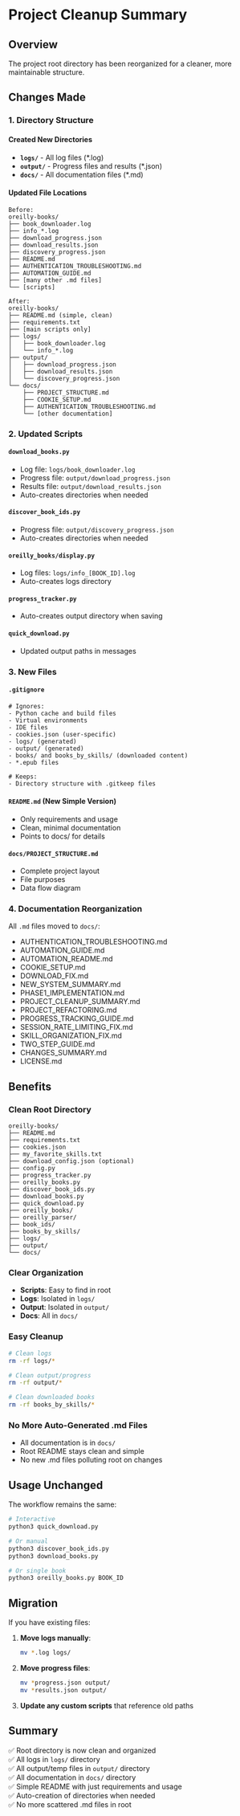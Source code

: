 # Project Cleanup Summary

## Overview
The project root directory has been reorganized for a cleaner, more maintainable structure.

## Changes Made

### 1. Directory Structure

#### Created New Directories
- **`logs/`** - All log files (*.log)
- **`output/`** - Progress files and results (*.json)
- **`docs/`** - All documentation files (*.md)

#### Updated File Locations
```
Before:
oreilly-books/
├── book_downloader.log
├── info_*.log
├── download_progress.json
├── download_results.json
├── discovery_progress.json
├── README.md
├── AUTHENTICATION_TROUBLESHOOTING.md
├── AUTOMATION_GUIDE.md
├── [many other .md files]
└── [scripts]

After:
oreilly-books/
├── README.md (simple, clean)
├── requirements.txt
├── [main scripts only]
├── logs/
│   ├── book_downloader.log
│   └── info_*.log
├── output/
│   ├── download_progress.json
│   ├── download_results.json
│   └── discovery_progress.json
└── docs/
    ├── PROJECT_STRUCTURE.md
    ├── COOKIE_SETUP.md
    ├── AUTHENTICATION_TROUBLESHOOTING.md
    └── [other documentation]
```

### 2. Updated Scripts

#### `download_books.py`
- Log file: `logs/book_downloader.log`
- Progress file: `output/download_progress.json`
- Results file: `output/download_results.json`
- Auto-creates directories when needed

#### `discover_book_ids.py`
- Progress file: `output/discovery_progress.json`
- Auto-creates directories when needed

#### `oreilly_books/display.py`
- Log files: `logs/info_[BOOK_ID].log`
- Auto-creates logs directory

#### `progress_tracker.py`
- Auto-creates output directory when saving

#### `quick_download.py`
- Updated output paths in messages

### 3. New Files

#### `.gitignore`
```
# Ignores:
- Python cache and build files
- Virtual environments
- IDE files
- cookies.json (user-specific)
- logs/ (generated)
- output/ (generated)
- books/ and books_by_skills/ (downloaded content)
- *.epub files

# Keeps:
- Directory structure with .gitkeep files
```

#### `README.md` (New Simple Version)
- Only requirements and usage
- Clean, minimal documentation
- Points to docs/ for details

#### `docs/PROJECT_STRUCTURE.md`
- Complete project layout
- File purposes
- Data flow diagram

### 4. Documentation Reorganization

All `.md` files moved to `docs/`:
- AUTHENTICATION_TROUBLESHOOTING.md
- AUTOMATION_GUIDE.md
- AUTOMATION_README.md
- COOKIE_SETUP.md
- DOWNLOAD_FIX.md
- NEW_SYSTEM_SUMMARY.md
- PHASE1_IMPLEMENTATION.md
- PROJECT_CLEANUP_SUMMARY.md
- PROJECT_REFACTORING.md
- PROGRESS_TRACKING_GUIDE.md
- SESSION_RATE_LIMITING_FIX.md
- SKILL_ORGANIZATION_FIX.md
- TWO_STEP_GUIDE.md
- CHANGES_SUMMARY.md
- LICENSE.md

## Benefits

### Clean Root Directory
```
oreilly-books/
├── README.md
├── requirements.txt
├── cookies.json
├── my_favorite_skills.txt
├── download_config.json (optional)
├── config.py
├── progress_tracker.py
├── oreilly_books.py
├── discover_book_ids.py
├── download_books.py
├── quick_download.py
├── oreilly_books/
├── oreilly_parser/
├── book_ids/
├── books_by_skills/
├── logs/
├── output/
└── docs/
```

### Clear Organization
- **Scripts**: Easy to find in root
- **Logs**: Isolated in `logs/`
- **Output**: Isolated in `output/`
- **Docs**: All in `docs/`

### Easy Cleanup
```bash
# Clean logs
rm -rf logs/*

# Clean output/progress
rm -rf output/*

# Clean downloaded books
rm -rf books_by_skills/*
```

### No More Auto-Generated .md Files
- All documentation is in `docs/`
- Root README stays clean and simple
- No new .md files polluting root on changes

## Usage Unchanged

The workflow remains the same:
```bash
# Interactive
python3 quick_download.py

# Or manual
python3 discover_book_ids.py
python3 download_books.py

# Or single book
python3 oreilly_books.py BOOK_ID
```

## Migration

If you have existing files:

1. **Move logs manually**:
   ```bash
   mv *.log logs/
   ```

2. **Move progress files**:
   ```bash
   mv *progress.json output/
   mv *results.json output/
   ```

3. **Update any custom scripts** that reference old paths

## Summary

✅ Root directory is now clean and organized  
✅ All logs in `logs/` directory  
✅ All output/temp files in `output/` directory  
✅ All documentation in `docs/` directory  
✅ Simple README with just requirements and usage  
✅ Auto-creation of directories when needed  
✅ No more scattered .md files in root  

